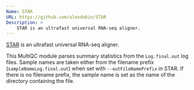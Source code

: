 ```yaml
---
Name: STAR
URL: https://github.com/alexdobin/STAR
Description: >
    STAR is an ultrafast universal RNA-seq aligner.
---
```


[STAR](https://github.com/alexdobin/STAR) is an ultrafast universal RNA-seq aligner.

This MultiQC module parses summary statistics from the `Log.final.out` log files.
Sample names are taken either from the filename prefix (`sampleNameLog.final.out`)
when set with `--outFileNamePrefix` in STAR. If there is no filename prefix,
the sample name is set as the name of the directory containing the file.

